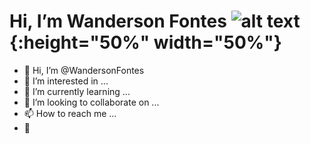 # Hi, I’m Wanderson Fontes ![alt text][logo]{:height="50%" width="50%"}

- 👋 Hi, I’m @WandersonFontes
- 👀 I’m interested in ...
- 🌱 I’m currently learning ...
- 💞️ I’m looking to collaborate on ...
- 📫 How to reach me ...
- :pushpin:	

<!---
WandersonFontes/WandersonFontes is a ✨ special ✨ repository because its `README.md` (this file) appears on your GitHub profile.
You can click the Preview link to take a look at your changes.
--->

[logo]: https://raw.githubusercontent.com/TheDudeThatCode/TheDudeThatCode/master/Assets/Hi.gif
